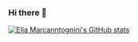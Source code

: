 ### Hi there 👋

<!--
**eliamarcantognini/eliamarcantognini** is a ✨ _special_ ✨ repository because its `README.md` (this file) appears on your GitHub profile.

Here are some ideas to get you started:

- 🔭 I’m currently working on ...
- 🌱 I’m currently learning ...
- 👯 I’m looking to collaborate on ...
- 🤔 I’m looking for help with ...
- 💬 Ask me about ...
- 📫 How to reach me: ...
- 😄 Pronouns: ...
- ⚡ Fun fact: ...
-->

[![Elia Marcanntognini's GitHub stats](https://github-readme-stats.vercel.app/api?username=eliamarcantognini&count_private=true&show_icons=true&title_color=ffffff&icon_color=ffffff&text_color=ffffff&bg_color=30,6deef2,2222b5)](https://github.com/anuraghazra/github-readme-stats)

